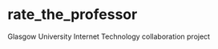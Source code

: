 rate_the_professor
==================

Glasgow University Internet Technology collaboration project
